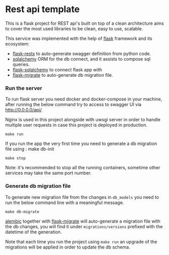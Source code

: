 # Rest api template

This is a flask project for REST api's built on top of a clean architecture aims to cover the most used libraries to be clean, easy to use, scalable.

This service was implemented with the help of [flask](https://flask.palletsprojects.com/en/2.0.x/) framework and its
ecosystem:

* [flask-restx](https://flask-restx.readthedocs.io/en/latest/swagger.html) to auto-generate swagger definition from
  python code.
* [sqlalchemy](https://www.sqlalchemy.org/) ORM for the db connect, and it assists to compose sql queries.
* [flask-sqlalchemy](https://flask-sqlalchemy.palletsprojects.com/en/2.x/) to connect flask app with
* [flask-migrate](https://flask-migrate.readthedocs.io/en/latest/) to auto-generate db migration file.

### Run the server

To run flask server you need docker and docker-compose in your machine, after running the below command try to access to
swagger UI via http://0.0.0.0/api/

Nginx is used in this project alongside with uwsgi server in order to handle multiple user requests in case this project is deployed in production.

```shell
make run
```
If you run the app the very first time you need to generate a db migration file
using : make db-init


```shell
make stop
```
Note: it's recommended to stop all the running containers, sometime other services may take the same port number.

### Generate db migration file

To generate new migration file from the changes in `db_models` you need to run the below command line with a meaningful
message.

```shell
make db-migrate
```

[alembic](https://alembic.sqlalchemy.org/en/latest/) together
with [flask-migrate](https://flask-migrate.readthedocs.io/en/latest/)
will auto-generate a migration file with the db changes, you will find it under `migrations/versions` prefixed with the datetime of the generation.

Note that each time you run the project using `make run` an upgrade of the migrations will be applied in order to update the db schema.

